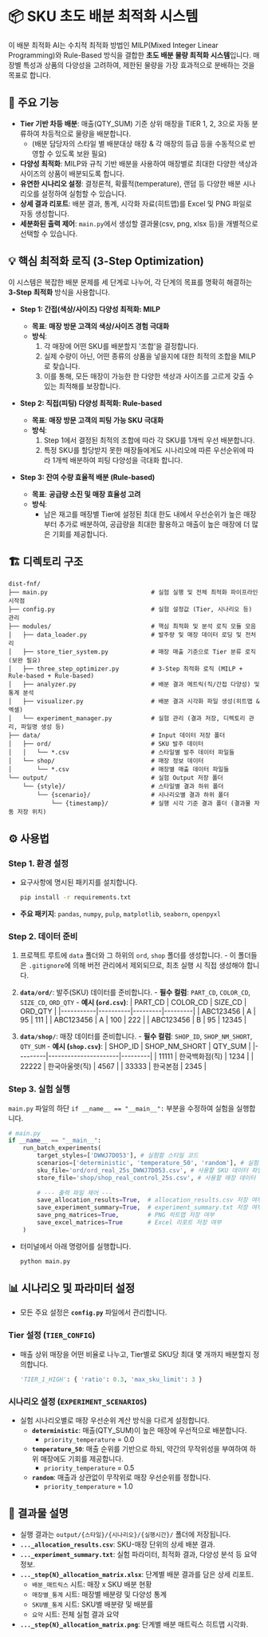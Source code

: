 # 📦 SKU 초도 배분 최적화 시스템

이 배분 최적화 AI는 수치적 최적화 방법인 MILP(Mixed Integer Linear Programming)와 Rule-Based 방식을 결합한 **초도 배분 물량 최적화 시스템**입니다. 매장별 특성과 상품의 다양성을 고려하여, 제한된 물량을 가장 효과적으로 분배하는 것을 목표로 합니다.

## 🚀 주요 기능

-   **Tier 기반 차등 배분**: 매출(QTY_SUM) 기준 상위 매장을 TIER 1, 2, 3으로 자동 분류하여 차등적으로 물량을 배분합니다.
    - (배분 담당자의 스타일 별 배분대상 매장 & 각 매장의 등급 등을 수동적으로 반영할 수 있도록 보완 필요)
-   **다양성 최적화**: MILP와 규칙 기반 배분을 사용하여 매장별로 최대한 다양한 색상과 사이즈의 상품이 배분되도록 합니다.
-   **유연한 시나리오 설정**: 결정론적, 확률적(temperature), 랜덤 등 다양한 배분 시나리오를 설정하여 실험할 수 있습니다.
-   **상세 결과 리포트**: 배분 결과, 통계, 시각화 자료(히트맵)를 Excel 및 PNG 파일로 자동 생성합니다.
-   **세분화된 출력 제어**: `main.py`에서 생성할 결과물(csv, png, xlsx 등)을 개별적으로 선택할 수 있습니다.

## 💡 핵심 최적화 로직 (3-Step Optimization)

이 시스템은 복잡한 배분 문제를 세 단계로 나누어, 각 단계의 목표를 명확히 해결하는 **3-Step 최적화** 방식을 사용합니다.

-   **Step 1: 간접(색상/사이즈) 다양성 최적화: MILP**
    -   **목표**: **매장 방문 고객의 색상/사이즈 경험 극대화**
    -   **방식**: 
        1. 각 매장에 어떤 SKU를 배분할지 '조합'을 결정합니다. 
        2. 실제 수량이 아닌, 어떤 종류의 상품을 넣을지에 대한 최적의 조합을 MILP로 찾습니다. 
        3. 이를 통해, 모든 매장이 가능한 한 다양한 색상과 사이즈를 고르게 갖출 수 있는 최적해를 보장합니다.

-   **Step 2: 직접(피팅) 다양성 최적화: Rule-based**
    -   **목표**: **매장 방문 고객의 피팅 가능 SKU 극대화**
    -   **방식**: 
        1. Step 1에서 결정된 최적의 조합에 따라 각 SKU를 1개씩 우선 배분합니다. 
        2. 특정 SKU를 할당받지 못한 매장들에게도 시나리오에 따른 우선순위에 따라 1개씩 배분하여 피팅 다양성을 극대화 합니다.

-   **Step 3: 잔여 수량 효율적 배분 (Rule-based)**
    -   **목표**: **공급량 소진 및 매장 효율성 고려**
    -   **방식**: 
        - 남은 재고를 매장별 Tier에 설정된 최대 한도 내에서 우선순위가 높은 매장부터 추가로 배분하여, 공급량을 최대한 활용하고 매출이 높은 매장에 더 많은 기회를 제공합니다.

## 🏗️ 디렉토리 구조

```
dist-fnf/
├── main.py                             # 실험 실행 및 전체 최적화 파이프라인 시작점
├── config.py                           # 실험 설정값 (Tier, 시나리오 등) 관리
├── modules/                            # 핵심 최적화 및 분석 로직 모듈 모음
│   ├── data_loader.py                  # 발주량 및 매장 데이터 로딩 및 전처리
│   ├── store_tier_system.py            # 매장 매출 기준으로 Tier 분류 로직 (보완 필요)
│   ├── three_step_optimizer.py         # 3-Step 최적화 로직 (MILP + Rule-based + Rule-based)
│   ├── analyzer.py                     # 배분 결과 메트릭(직/간접 다양성) 및 통계 분석
│   ├── visualizer.py                   # 배분 결과 시각화 파일 생성(히트맵 & 엑셀)
│   └── experiment_manager.py           # 실험 관리 (결과 저장, 디렉토리 관리, 파일명 생성 등)
├── data/                               # Input 데이터 저장 폴더
│   ├── ord/                            # SKU 발주 데이터
│   │   └── *.csv                       # 스타일별 발주 데이터 파일들
│   └── shop/                           # 매장 정보 데이터
│       └── *.csv                       # 매장별 매출 데이터 파일들
└── output/                             # 실험 Output 저장 폴더
    └── {style}/                        # 스타일별 결과 하위 폴더
        └── {scenario}/                 # 시나리오별 결과 하위 폴더
            └── {timestamp}/            # 실행 시각 기준 결과 폴더 (결과물 자동 저장 위치)
```

## ⚙️ 사용법

### **Step 1. 환경 설정**

-   요구사항에 명시된 패키지를 설치합니다.
    ```bash
    pip install -r requirements.txt
    ```
-   **주요 패키지**: `pandas`, `numpy`, `pulp`, `matplotlib`, `seaborn`, `openpyxl`

### **Step 2. 데이터 준비**

1.   프로젝트 루트에 `data` 폴더와 그 하위의 `ord`, `shop` 폴더를 생성합니다. 
    -   이 폴더들은 `.gitignore`에 의해 버전 관리에서 제외되므로, 최초 실행 시 직접 생성해야 합니다.

2.   **`data/ord/`**: 발주(SKU) 데이터를 준비합니다.
    -   **필수 컬럼**: `PART_CD`, `COLOR_CD`, `SIZE_CD`, `ORD_QTY`
    -   **예시 (`ord.csv`)**:
        | PART_CD   | COLOR_CD | SIZE_CD | ORD_QTY |
        |-----------|----------|---------|---------|
        | ABC123456 | A        | 95      | 111     |
        | ABC123456 | A        | 100     | 222     |
        | ABC123456 | B        | 95      | 12345   |

3.   **`data/shop/`**: 매장 데이터를 준비합니다.
    -   **필수 컬럼**: `SHOP_ID`, `SHOP_NM_SHORT`, `QTY_SUM`
    -   **예시 (`shop.csv`)**:
        | SHOP_ID | SHOP_NM_SHORT        | QTY_SUM |
        |---------|----------------------|---------|
        | 11111   | 한국백화점(직)         | 1234    |
        | 22222   | 한국아울렛(직)         | 4567    |
        | 33333   | 한국본점              | 2345    |

### **Step 3. 실험 실행**

`main.py` 파일의 하단 `if __name__ == "__main__":` 부분을 수정하여 실험을 실행합니다.

```python
# main.py
if __name__ == "__main__":
    run_batch_experiments(
        target_styles=['DWWJ7D053'], # 실험할 스타일 코드
        scenarios=['deterministic', 'temperature_50', 'random'], # 실험할 시나리오
        sku_file='ord/ord_real_25s_DWWJ7D053.csv', # 사용할 SKU 데이터 파일
        store_file='shop/shop_real_control_25s.csv', # 사용할 매장 데이터 파일
        
        # --- 출력 파일 제어 ---
        save_allocation_results=True,  # allocation_results.csv 저장 여부
        save_experiment_summary=True,  # experiment_summary.txt 저장 여부
        save_png_matrices=True,        # PNG 히트맵 저장 여부
        save_excel_matrices=True       # Excel 리포트 저장 여부
    )
```

-   터미널에서 아래 명령어를 실행합니다.
    ```bash
    python main.py
    ```

## 📊 시나리오 및 파라미터 설정

-   모든 주요 설정은 **`config.py`** 파일에서 관리합니다.

### **Tier 설정 (`TIER_CONFIG`)**

-   매출 상위 매장을 어떤 비율로 나누고, Tier별로 SKU당 최대 몇 개까지 배분할지 정의합니다.
    ```python
    'TIER_1_HIGH': { 'ratio': 0.3, 'max_sku_limit': 3 }
    ```

### **시나리오 설정 (`EXPERIMENT_SCENARIOS`)**

-   실험 시나리오별로 매장 우선순위 계산 방식을 다르게 설정합니다.
    -   **`deterministic`**: 매출(QTY_SUM)이 높은 매장에 우선적으로 배분합니다.
        - `priority_temperature` = 0.0
    -   **`temperature_50`**: 매출 순위를 기반으로 하되, 약간의 무작위성을 부여하여 하위 매장에도 기회를 제공합니다.
        - `priority_temperature` = 0.5
    -   **`random`**: 매출과 상관없이 무작위로 매장 우선순위를 정합니다.
        - `priority_temperature` = 1.0

## 📁 결과물 설명

-   실행 결과는 `output/{스타일}/{시나리오}/{실행시간}/` 폴더에 저장됩니다.
-   **`..._allocation_results.csv`**: SKU-매장 단위의 상세 배분 결과.
-   **`..._experiment_summary.txt`**: 실험 파라미터, 최적화 결과, 다양성 분석 등 요약 정보.
-   **`..._step{N}_allocation_matrix.xlsx`**: 단계별 배분 결과를 담은 상세 리포트.
    -   `배분_매트릭스` 시트: 매장 x SKU 배분 현황
    -   `매장별_통계` 시트: 매장별 배분량 및 다양성 통계
    -   `SKU별_통계` 시트: SKU별 배분량 및 배분률
    -   `요약` 시트: 전체 실험 결과 요약
-   **`..._step{N}_allocation_matrix.png`**: 단계별 배분 매트릭스 히트맵 시각화. 